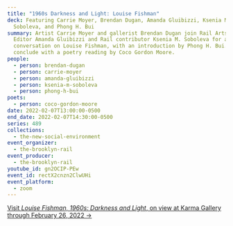 ```yaml
---
title: "1960s Darkness and Light: Louise Fishman"
deck: Featuring Carrie Moyer, Brendan Dugan, Amanda Gluibizzi, Ksenia M.
  Soboleva, and Phong H. Bui
summary: Artist Carrie Moyer and gallerist Brendan Dugan join Rail Artseen
  Editor Amanda Gluibizzi and Rail contributor Ksenia M. Soboleva for a
  conversation on Louise Fishman, with an introduction by Phong H. Bui. We
  conclude with a poetry reading by Coco Gordon Moore.
people:
  - person: brendan-dugan
  - person: carrie-moyer
  - person: amanda-gluibizzi
  - person: ksenia-m-soboleva
  - person: phong-h-bui
poets:
  - person: coco-gordon-moore
date: 2022-02-07T13:00:00-0500
end_date: 2022-02-07T14:30:00-0500
series: 489
collections:
  - the-new-social-environment
event_organizer:
  - the-brooklyn-rail
event_producer:
  - the-brooklyn-rail
youtube_id: gn2OCIP-PEw
event_id: rectX2cnzn2ClwUHi
event_platform:
  - zoom
---
```

[Visit *Louise Fishman, 1960s: Darkness and Light*, on view at Karma Gallery through February 26, 2022 →](https://karmakarma.org/exhibitions/louise-fishman-2022-preview/)